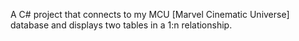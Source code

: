 A C# project that connects to my MCU [Marvel Cinematic Universe] database and displays two tables in a 1:n relationship.

